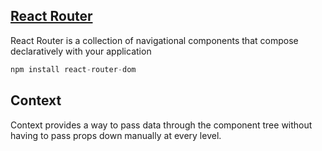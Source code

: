 ## [React Router](https://reacttraining.com/react-router/web/guides/quick-start)

React Router is a collection of navigational components that compose declaratively with your application

```js
npm install react-router-dom
```

## Context

Context provides a way to pass data through the component tree without having to pass props down manually at every level.
